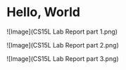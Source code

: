 # Hello, World 

![Image](CS15L Lab Report part 1.png)

![Image](CS15L Lab Report part 2.png)

![Image](CS15L Lab Report part 3.png)

